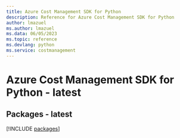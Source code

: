 ```yaml
---
title: Azure Cost Management SDK for Python
description: Reference for Azure Cost Management SDK for Python
author: lmazuel
ms.author: lmazuel
ms.data: 06/05/2023
ms.topic: reference
ms.devlang: python
ms.service: costmanagement
---
```

# Azure Cost Management SDK for Python - latest
## Packages - latest
[!INCLUDE [packages](cost-management-index.md)]